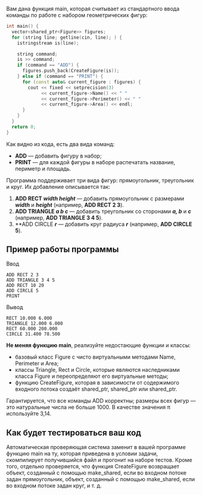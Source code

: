 Вам дана функция main, которая считывает из стандартного ввода команды
по работе с набором геометрических фигур:

```c++
int main() {
  vector<shared_ptr<Figure>> figures;
  for (string line; getline(cin, line); ) {
    istringstream is(line);

    string command;
    is >> command;
    if (command == "ADD") {
      figures.push_back(CreateFigure(is));
    } else if (command == "PRINT") {
      for (const auto& current_figure : figures) {
        cout << fixed << setprecision(3)
             << current_figure->Name() << " "
             << current_figure->Perimeter() << " "
             << current_figure->Area() << endl;
      }
    }
  }
  return 0;
}
```

Как видно из кода, есть два вида команд:

* **ADD** — добавить фигуру в набор;
* **PRINT** — для каждой фигуры в наборе распечатать название, периметр
  и площадь.

Программа поддерживает три вида фигур: прямоугольник, треугольник и круг.
Их добавление описывается так:

1. **ADD RECT _width height_** — добавить прямоугольник с размерами **_width_**
   и **_height_** (например, **ADD RECT 2 3**).
2. **ADD TRIANGLE _a b c_** — добавить треугольник со сторонами **_a, b_**
   и **_c_** (например, **ADD TRIANGLE 3 4 5**).
3. **ADD CIRCLE **_r_** — добавить круг радиуса **_r_** (например, **ADD CIRCLE 5**).

## Пример работы программы
Ввод
```
ADD RECT 2 3
ADD TRIANGLE 3 4 5
ADD RECT 10 20
ADD CIRCLE 5
PRINT
```

Вывод

```
RECT 10.000 6.000
TRIANGLE 12.000 6.000
RECT 60.000 200.000
CIRCLE 31.400 78.500
```

**Не меняя функцию main**, реализуйте недостающие функции и классы:

* базовый класс Figure с чисто виртуальными методами Name, Perimeter
  и Area;
* классы Triangle, Rect и Circle, которые являются наследниками класса Figure
  и переопределяют его виртуальные методы;
* функцию CreateFigure, которая в зависимости от содержимого входного
  потока создаёт shared_ptr<Rect>, shared_ptr<Triangle> или
  shared_ptr<Circle>.

Гарантируется, что все команды ADD корректны; размеры всех фигур — это
натуральные числа не больше 1000. В качестве значения π используйте 3,14.

## Как будет тестироваться ваш код
Автоматическая проверяющая система заменит в вашей программе функцию
main на ту, которая приведена в условии задачи, скомпилирует получившийся
файл и прогонит на наборе тестов. Кроме того, отдельно проверяется, что
функция CreateFigure возвращает объект, созданный с помощью
make_shared<Rect>, если во входном потоке задан прямоугольник, объект,
созданный с помощью make_shared<Circle>, если во входном потоке
задан круг, и т. д.
